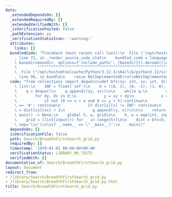 ```yaml
---
data:
  _extendedDependsOn: []
  _extendedRequiredBy: []
  _extendedVerifiedWith: []
  _isVerificationFailed: false
  _pathExtension: py
  _verificationStatusIcon: ':warning:'
  attributes:
    links: []
  bundledCode: "Traceback (most recent call last):\n  File \"/opt/hostedtoolcache/Python/3.12.3/x64/lib/python3.12/site-packages/onlinejudge_verify/documentation/build.py\"\
    , line 71, in _render_source_code_stat\n    bundled_code = language.bundle(stat.path,\
    \ basedir=basedir, options={'include_paths': [basedir]}).decode()\n          \
    \         ^^^^^^^^^^^^^^^^^^^^^^^^^^^^^^^^^^^^^^^^^^^^^^^^^^^^^^^^^^^^^^^^^^^^^^^^^^^^^^^^^\n\
    \  File \"/opt/hostedtoolcache/Python/3.12.3/x64/lib/python3.12/site-packages/onlinejudge_verify/languages/python.py\"\
    , line 96, in bundle\n    raise NotImplementedError\nNotImplementedError\n"
  code: "from collections import deque\n\ndef bfs(sy: int, sx: int, dist: list) ->\
    \ list:\n    INF = float('inf')\n    d = ((0, 1), (0, -1), (1, 0), (-1, 0))\n\
    \    q = deque()\n    q.append((sy, sx))\n\n    while q:\n        vy, vx = q.popleft()\n\
    \        for dy, dx in d:\n            y = vy + dy\n            x = vx + dx\n\
    \            if not (0 <= x < w and 0 <= y < h):continue\n            if grid[y][x]\
    \ == '#': continue\n            if dist[y][x] != INF: continue\n            dist[y][x]\
    \ = dist[vy][vx] + 1\n            q.append((y, x))\n\n\n    return dist\n\ndef\
    \ main() -> None:\n    global h, w, grid\n\n    h, w = map(int, input().split())\n\
    \    grid = [list(input()) for _ in range(h)]\n\n    dist = bfs(0, 0)\n    print(*dist,\
    \ sep='\\n')\n\nif __name__ == \"__main__\":\n    main()"
  dependsOn: []
  isVerificationFile: false
  path: Search/BreadthFirstSearch_grid.py
  requiredBy: []
  timestamp: '1970-01-01 00:00:00+00:00'
  verificationStatus: LIBRARY_NO_TESTS
  verifiedWith: []
documentation_of: Search/BreadthFirstSearch_grid.py
layout: document
redirect_from:
- /library/Search/BreadthFirstSearch_grid.py
- /library/Search/BreadthFirstSearch_grid.py.html
title: Search/BreadthFirstSearch_grid.py
---
```

